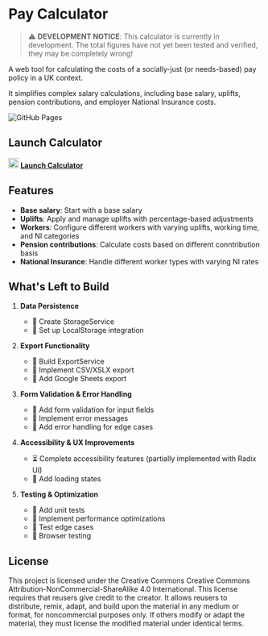 # Pay Calculator

> ⚠️ **DEVELOPMENT NOTICE**: This calculator is currently in development. The total figures have not yet been tested and verified, they may be completely wrong!

A web tool for calculating the costs of a socially-just (or needs-based) pay policy in a UK context.

It simplifies complex salary calculations, including base salary, uplifts, pension contributions, and employer National Insurance costs.

![GitHub Pages](https://img.shields.io/badge/GitHub%20Pages-Deployed-brightgreen)

## Launch Calculator

<p>
   <img src="public/vite.svg" width="20" alt="Calculator Icon">
   <a href="https://culturerich.github.io/socially-just-pay-calculator/" target="_blank">
      <strong>Launch Calculator</strong>
   </a>
</p>

## Features

- **Base salary**: Start with a base salary
- **Uplifts**: Apply and manage uplifts with percentage-based adjustments
- **Workers**: Configure different workers with varying uplifts, working time, and NI categories
- **Pension contributions**: Calculate costs based on different conntribution basis
- **National Insurance**: Handle different worker types with varying NI rates

## What's Left to Build

1. **Data Persistence**

   - 🔲 Create StorageService
   - 🔲 Set up LocalStorage integration

2. **Export Functionality**

   - 🔲 Build ExportService
   - 🔲 Implement CSV/XSLX export
   - 🔲 Add Google Sheets export

3. **Form Validation & Error Handling**

   - 🔲 Add form validation for input fields
   - 🔲 Implement error messages
   - 🔲 Add error handling for edge cases

4. **Accessibility & UX Improvements**

   - ⏳ Complete accessibility features (partially implemented with Radix UI)
   - 🔲 Add loading states

5. **Testing & Optimization**
   - 🔲 Add unit tests
   - 🔲 Implement performance optimizations
   - 🔲 Test edge cases
   - 🔲 Browser testing

## License

This project is licensed under the Creative Commons Creative Commons Attribution-NonCommercial-ShareAlike 4.0 International. This license requires that reusers give credit to the creator. It allows reusers to distribute, remix, adapt, and build upon the material in any medium or format, for noncommercial purposes only. If others modify or adapt the material, they must license the modified material under identical terms.
